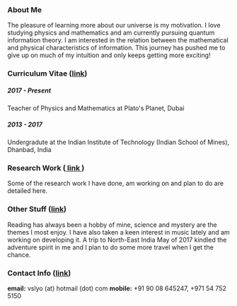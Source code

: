 ### About Me
The pleasure of learning more about our universe is my motivation. I love studying physics and mathematics and am currently pursuing quantum information theory. I am interested in the relation between the mathematical and physical characteristics of information. This journey has pushed me to give up on much of my intuition and only keeps getting more exciting!

### Curriculum Vitae ([__link__](curriculum-vitae.md))
##### 2017 - Present
Teacher of Physics and Mathematics at Plato's Planet, Dubai

##### 2013 - 2017
Undergradute at the Indian Institute of Technology (Indian School of Mines), Dhanbad, India

### Research Work ([ link ](research-work.md))
Some of the research work I have done, am working on and plan to do are detailed here.

### Other Stuff ([__link__](other-stuff.md))
Reading has always been a hobby of mine, science and mystery are the themes I most enjoy. I have also taken a keen interest in music lately and am working on developing it. A trip to North-East India May of 2017 kindled the adventure spirit in me and I plan to do some more travel when I get the chance.

### Contact Info ([__link__](contact.md))
**email:** vslyo (at) hotmail (dot) com
**mobile:** +91 90 08 645247, +971 54 752 5150
